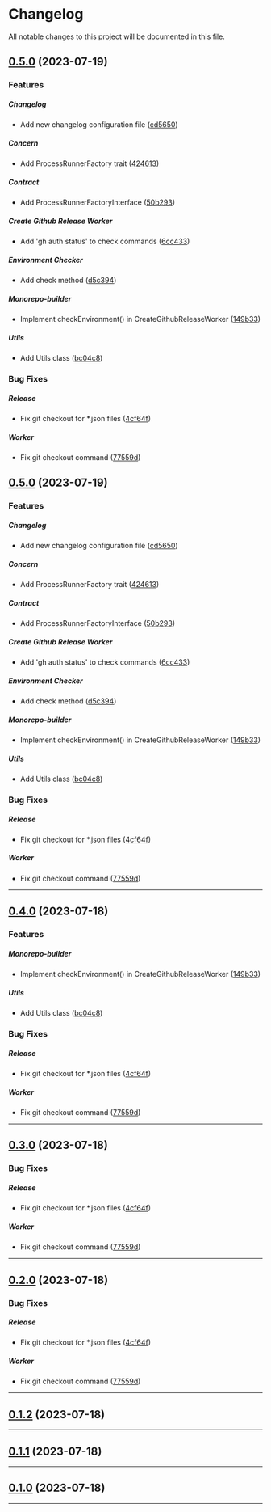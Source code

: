 <!--- BEGIN HEADER -->
# Changelog

All notable changes to this project will be documented in this file.
<!--- END HEADER -->

## [0.5.0](https://github.com/guanguans/monorepo-builder-worker/compare/v0.1.0...v0.5.0) (2023-07-19)

### Features


##### Changelog

* Add new changelog configuration file ([cd5650](https://github.com/guanguans/monorepo-builder-worker/commit/cd56507b1d7ccc96b671fe5b196c9156ca71906b))

##### Concern

* Add ProcessRunnerFactory trait ([424613](https://github.com/guanguans/monorepo-builder-worker/commit/424613a2c2ed3567bd4a375171f8f21cce9e0c35))

##### Contract

* Add ProcessRunnerFactoryInterface ([50b293](https://github.com/guanguans/monorepo-builder-worker/commit/50b293318ac45feb4430275c80a1ee13a8bd32f3))

##### Create Github Release Worker

* Add 'gh auth status' to check commands ([6cc433](https://github.com/guanguans/monorepo-builder-worker/commit/6cc433a6a454a13005836bbf6c2f1eeb9694ebec))

##### Environment Checker

* Add check method ([d5c394](https://github.com/guanguans/monorepo-builder-worker/commit/d5c394697835e82d5c79705ce4d843941a0e1b5c))

##### Monorepo-builder

* Implement checkEnvironment() in CreateGithubReleaseWorker ([149b33](https://github.com/guanguans/monorepo-builder-worker/commit/149b33cf76df37430e2746d747138247efb61ff0))

##### Utils

* Add Utils class ([bc04c8](https://github.com/guanguans/monorepo-builder-worker/commit/bc04c8c9f0b54c6920ffa1291d7a38a29a543070))

### Bug Fixes


##### Release

* Fix git checkout for *.json files ([4cf64f](https://github.com/guanguans/monorepo-builder-worker/commit/4cf64f294475998b927010c5bc0942bf8e542909))

##### Worker

* Fix git checkout command ([77559d](https://github.com/guanguans/monorepo-builder-worker/commit/77559dabb4357869c4a74553f091ec1c9e968192))

## [0.5.0](https://github.com/guanguans/monorepo-builder-worker/compare/v0.1.0...v0.5.0) (2023-07-19)

### Features


##### Changelog

* Add new changelog configuration file ([cd5650](https://github.com/guanguans/monorepo-builder-worker/commit/cd56507b1d7ccc96b671fe5b196c9156ca71906b))

##### Concern

* Add ProcessRunnerFactory trait ([424613](https://github.com/guanguans/monorepo-builder-worker/commit/424613a2c2ed3567bd4a375171f8f21cce9e0c35))

##### Contract

* Add ProcessRunnerFactoryInterface ([50b293](https://github.com/guanguans/monorepo-builder-worker/commit/50b293318ac45feb4430275c80a1ee13a8bd32f3))

##### Create Github Release Worker

* Add 'gh auth status' to check commands ([6cc433](https://github.com/guanguans/monorepo-builder-worker/commit/6cc433a6a454a13005836bbf6c2f1eeb9694ebec))

##### Environment Checker

* Add check method ([d5c394](https://github.com/guanguans/monorepo-builder-worker/commit/d5c394697835e82d5c79705ce4d843941a0e1b5c))

##### Monorepo-builder

* Implement checkEnvironment() in CreateGithubReleaseWorker ([149b33](https://github.com/guanguans/monorepo-builder-worker/commit/149b33cf76df37430e2746d747138247efb61ff0))

##### Utils

* Add Utils class ([bc04c8](https://github.com/guanguans/monorepo-builder-worker/commit/bc04c8c9f0b54c6920ffa1291d7a38a29a543070))

### Bug Fixes


##### Release

* Fix git checkout for *.json files ([4cf64f](https://github.com/guanguans/monorepo-builder-worker/commit/4cf64f294475998b927010c5bc0942bf8e542909))

##### Worker

* Fix git checkout command ([77559d](https://github.com/guanguans/monorepo-builder-worker/commit/77559dabb4357869c4a74553f091ec1c9e968192))


---

## [0.4.0](https://github.com/guanguans/monorepo-builder-worker/compare/v0.1.0...v0.4.0) (2023-07-18)

### Features


##### Monorepo-builder

* Implement checkEnvironment() in CreateGithubReleaseWorker ([149b33](https://github.com/guanguans/monorepo-builder-worker/commit/149b33cf76df37430e2746d747138247efb61ff0))

##### Utils

* Add Utils class ([bc04c8](https://github.com/guanguans/monorepo-builder-worker/commit/bc04c8c9f0b54c6920ffa1291d7a38a29a543070))

### Bug Fixes


##### Release

* Fix git checkout for *.json files ([4cf64f](https://github.com/guanguans/monorepo-builder-worker/commit/4cf64f294475998b927010c5bc0942bf8e542909))

##### Worker

* Fix git checkout command ([77559d](https://github.com/guanguans/monorepo-builder-worker/commit/77559dabb4357869c4a74553f091ec1c9e968192))


---

## [0.3.0](https://github.com/guanguans/monorepo-builder-worker/compare/v0.1.0...v0.3.0) (2023-07-18)

### Bug Fixes


##### Release

* Fix git checkout for *.json files ([4cf64f](https://github.com/guanguans/monorepo-builder-worker/commit/4cf64f294475998b927010c5bc0942bf8e542909))

##### Worker

* Fix git checkout command ([77559d](https://github.com/guanguans/monorepo-builder-worker/commit/77559dabb4357869c4a74553f091ec1c9e968192))


---

## [0.2.0](https://github.com/guanguans/monorepo-builder-worker/compare/v0.1.0...v0.2.0) (2023-07-18)

### Bug Fixes


##### Release

* Fix git checkout for *.json files ([4cf64f](https://github.com/guanguans/monorepo-builder-worker/commit/4cf64f294475998b927010c5bc0942bf8e542909))

##### Worker

* Fix git checkout command ([77559d](https://github.com/guanguans/monorepo-builder-worker/commit/77559dabb4357869c4a74553f091ec1c9e968192))


---

## [0.1.2](https://github.com/guanguans/monorepo-builder-worker/compare/v0.1.0...v0.1.2) (2023-07-18)


---

## [0.1.1](https://github.com/guanguans/monorepo-builder-worker/compare/v0.1.0...v0.1.1) (2023-07-18)


---

## [0.1.0](https://github.com/guanguans/monorepo-builder-worker/compare/0.0.0...v0.1.0) (2023-07-18)


---

